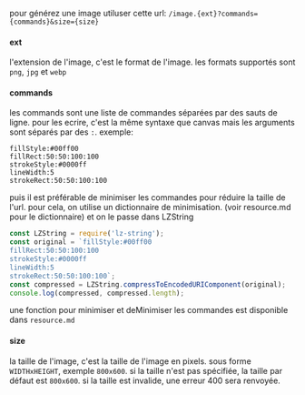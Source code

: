 pour générez une image utiluser cette url:
`/image.{ext}?commands={commands}&size={size}`
#### ext
l'extension de l'image, c'est le format de l'image. les formats supportés sont `png`, `jpg` et `webp`
#### commands
les commands sont une liste de commandes séparées par des sauts de ligne. pour les ecrire, c'est la même syntaxe que canvas mais les arguments sont séparés par des `:`. exemple:
```
fillStyle:#00ff00
fillRect:50:50:100:100
strokeStyle:#0000ff
lineWidth:5
strokeRect:50:50:100:100
```
puis il est préférable de minimiser les commandes pour réduire la taille de l'url. pour cela, on utilise un dictionnaire de minimisation. (voir resource.md pour le dictionnaire)
et on le passe dans LZString
```js
const LZString = require('lz-string');
const original = `fillStyle:#00ff00
fillRect:50:50:100:100
strokeStyle:#0000ff
lineWidth:5
strokeRect:50:50:100:100`;
const compressed = LZString.compressToEncodedURIComponent(original);
console.log(compressed, compressed.length);
```
une fonction pour minimiser et deMinimiser les commandes est disponible dans `resource.md` 
#### size
la taille de l'image, c'est la taille de l'image en pixels. sous forme `WIDTHxHEIGHT`, exemple `800x600`. si la taille n'est pas spécifiée, la taille par défaut est `800x600`. si la taille est invalide, une erreur 400 sera renvoyée.